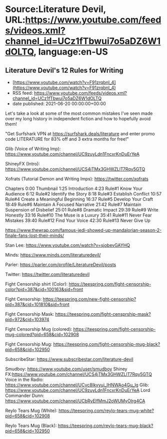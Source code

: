 # Source:Literature Devil, URL:https://www.youtube.com/feeds/videos.xml?channel_id=UCz1fTbwui7o5aDZ6W1dOLTQ, language:en-US

## Literature Devil's 12 Rules for Writing
 - [https://www.youtube.com/watch?v=F91zrqbnI_4](https://www.youtube.com/watch?v=F91zrqbnI_4)
 - RSS feed: https://www.youtube.com/feeds/videos.xml?channel_id=UCz1fTbwui7o5aDZ6W1dOLTQ
 - date published: 2021-06-20 00:00:00+00:00

Let's take a look at some of the most common mistakes I've seen made over my long history in independent fiction and how to hopefully avoid them!

"Get Surfshark VPN at https://surfshark.deals/literature and enter promo code  LITERATURE for 83% off and 3 extra months for free!"

Glib (Voice of Writing Imp): https://www.youtube.com/channel/UC9zuyLdn1FncxrKnDuErYeA

ShineyFX (Intro): https://www.youtube.com/channel/UCS4jTMx3GHWZLlT7Rqy5GTQ

Xofrats (Tutorial Demon and Writing Imps): https://twitter.com/xofrats

Chapters
0:00 Thumbnail
1:25 Introduction
4:23 Rule#1 Know Your Audience
6:12 Rule#2 Identify the Story
8:18 Rule#3 Establish Conflict
10:57 Rule#4 Create a Meaningful Beginning
16:37 Rule#5 Develop Your Craft
18:49 Rule#6 Maintain A Focused Narrative
21:42 Rule#7 Maintain Suspension of Disbelief
25:01 Rule#8 Dramatic Impact
29:39 Rule#9 Write Honestly
33:16 Rule#10 The Muse is a Luxury
35:41 Rule#11 Never Fear Mistakes
39:40 Rule#12 Find Your Voice
42:30 Rule#13 Never Give Up

https://www.thewrap.com/famous-jedi-showed-up-mandalorian-season-2-finale-fans-lost-their-minds/

Stan Lee: https://www.youtube.com/watch?v=sjobevGAYHQ

Minds: https://www.minds.com/literaturedevil/

Parler: https://parler.com/profile/LiteratureDevil/posts

Twitter: https://twitter.com/literaturedevil

Fight Censorship shirt (Color): https://teespring.com/fight-censorship-color?pid=387&cid=100163&sid=front

Fight Censorship: https://teespring.com/new-fight-censorship?pid=387&cid=101810&sid=front

Fight Censorship Mask: https://teespring.com/fight-censprship-mask?pid=972&cid=103974

Fight Censorship Mug (colored): https://teespring.com/fight-censorship-mug-colored?pid=658&cid=102908

Fight Censorship Mug: https://teespring.com/fight-censorship-mug-black?pid=658&cid=102950

SubscribeStar: https://www.subscribestar.com/literature-devil

Smudboy: https://www.youtube.com/user/smudboy
Shiney FX:https://www.youtube.com/channel/UCS4jTMx3GHWZLlT7Rqy5GTQ
Voice in the Radio: https://www.youtube.com/channel/UCvc8Ikvyuj_lHNWAo4Gu_lg
Glib: https://www.youtube.com/channel/UC9zuyLdn1FncxrKnDuErYeA
Lord Commander Dunn: https://www.youtube.com/channel/UCbRyEIfMmJ2oWUMyOlrg4CA

Reylo Tears Mug (White): https://teespring.com/reylo-tears-mug-white?pid=658&cid=102908

Reylo Tears Mug (Black): https://teespring.com/reylo-tears-mug-black?pid=658&cid=102950

